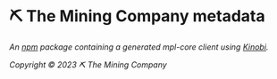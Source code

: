 # ⛏ The Mining Company metadata

*An [npm](https://www.npmjs.com) package containing a generated mpl-core client using [Kinobi](https://github.com/kinobi-so/kinobi).*

*Copyright © 2023 ⛏ The Mining Company*
